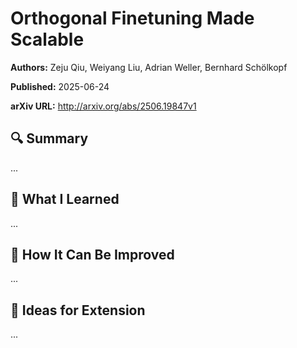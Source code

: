 # Orthogonal Finetuning Made Scalable
**Authors:** Zeju Qiu, Weiyang Liu, Adrian Weller, Bernhard Schölkopf

**Published:** 2025-06-24

**arXiv URL:** http://arxiv.org/abs/2506.19847v1

## 🔍 Summary

...

## 🧠 What I Learned

...

## 🔬 How It Can Be Improved

...

## 🧪 Ideas for Extension

...
